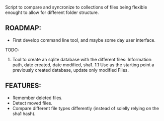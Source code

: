 Script to compare and syncronize to collections of files being flexible enought to allow for different folder structure.

ROADMAP:
--------

* First develop command line tool, and maybe some day user interface.

TODO:

1. Tool to create an sqlite database with the different files:
  Information: path, date created, date modified, sha1.
  1.1 Use as the starting point a previously created database, update only modified Files.

FEATURES:
---------

- Remember deleted files.
- Detect moved files.
- Compare different file types differently (instead of solelly relying on the sha1 hash).